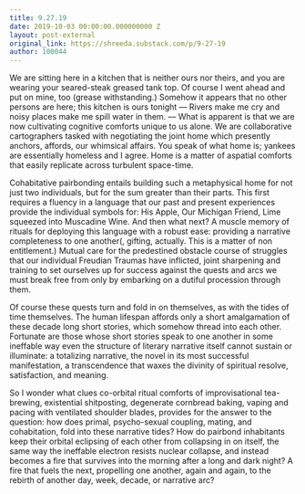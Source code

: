 ```yaml
---
title: 9.27.19
date: 2019-10-03 00:00:00.000000000 Z
layout: post-external
original_link: https://shreeda.substack.com/p/9-27-19
author: 100044
---
```


We are sitting here in a kitchen that is neither ours nor theirs, and you are wearing your seared-steak greased tank top. Of course I went ahead and put on mine, too (grease withstanding.) Somehow it appears that no other persons are here; this kitchen is ours tonight –– Rivers make me cry and noisy places make me spill water in them. –– What is apparent is that we are now cultivating cognitive comforts unique to us alone. We are collaborative cartographers tasked with negotiating the joint home which presently anchors, affords, our whimsical affairs. You speak of what home is; yankees are essentially homeless and I agree. Home is a matter of aspatial comforts that easily replicate across turbulent space-time.

Cohabitative pairbonding entails building such a metaphysical home for not just two individuals, but for the sum greater than their parts. This first requires a fluency in a language that our past and present experiences provide the individual symbols for: His Apple, Our Michigan Friend, Lime squeezed into Muscadine Wine. And then what next? A muscle memory of rituals for deploying this language with a robust ease: providing a narrative completeness to one another(, gifting, actually. This is a matter of non entitlement.) Mutual care for the predestined obstacle course of struggles that our individual Freudian Traumas have inflicted, joint sharpening and training to set ourselves up for success against the quests and arcs we must break free from only by embarking on a dutiful procession through them.

Of course these quests turn and fold in on themselves, as with the tides of time themselves. The human lifespan affords only a short amalgamation of these decade long short stories, which somehow thread into each other. Fortunate are those whose short stories speak to one another in some ineffable way even the structure of literary narrative itself cannot sustain or illuminate: a totalizing narrative, the novel in its most successful manifestation, a transcendence that waxes the divinity of spiritual resolve, satisfaction, and meaning.

So I wonder what clues co-orbital ritual comforts of improvisational tea-brewing, existential shitposting, degenerate cornbread baking, vaping and pacing with ventilated shoulder blades, provides for the answer to the question: how does primal, psycho-sexual coupling, mating, and cohabitation, fold into these narrative tides? How do pairbond inhabitants keep their orbital eclipsing of each other from collapsing in on itself, the same way the ineffable electron resists nuclear collapse, and instead becomes a fire that survives into the morning after a long and dark night? A fire that fuels the next, propelling one another, again and again, to the rebirth of another day, week, decade, or narrative arc?


